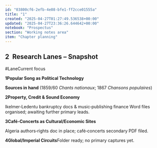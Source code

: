 ```yaml
---
id: "03800cf6-2efb-4e08-bfe1-ff2cce01555a"
title: "1"
created: "2025-04-27T01:27:49.536538+00:00"
updated: "2025-04-27T23:36:26.644642+00:00"
notebook: "Prospectus"
section: "Working notes area"
item: "Chapter planning"
---
```


<h2>2 Research Lanes – Snapshot</h2><p>#LaneCurrent focus</p><p><strong>1Popular Song as Political Technology</strong></p><p><strong>Sources in hand</strong> (1859/60 <em>Chants nationaux</em>; 1867 <em>Chansons populaires</em>)</p><p><strong>2Property, Credit &amp; Sound Economy</strong></p><p>Ikelmer‑Ledentu bankruptcy docs &amp; music‑publishing finance Word files organised; awaiting further primary leads.</p><p><strong>3Café‑Concerts as Cultural/Economic Sites</strong></p><p>Algeria authors‑rights doc in place; café‑concerts secondary PDF filed.</p><p><strong>4Global/Imperial Circuits</strong>Folder ready; no primary captures yet.</p>